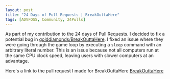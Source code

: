 ```yaml
---
layout: post
title: "24 Days of Pull Requests | BreakOuttaHere"
tags: [ADVFOSS, Community, 24Pulls]
---
```

As part of my contribution to the 24 days of Pull Requests. I decided
to fix a potential bug in [golddiamonds/BreakOuttaHere](https://github.com/golddiamonds/BreakOuttaHere).
I fixed an issue where they were going through the game loop by executing
a `sleep` command with an arbitrary literal number. This is an issue
because not all computers run at the same CPU clock speed, leaving
users with slower computers at an advantage.

Here's a link to the pull request I made for BreakOuttaHere
[BreakOuttaHere](https://github.com/golddiamonds/BreakOuttaHere/pull/2)
